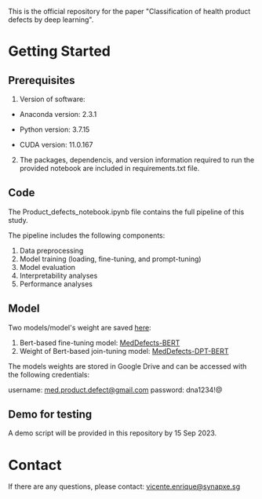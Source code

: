 This is the official repository for the paper "Classification of health product defects by deep learning".

# Getting Started

## Prerequisites

1. Version of software:

- Anaconda version: 2.3.1

- Python version: 3.7.15

- CUDA version: 11.0.167

2. The packages, dependencis, and version information required to run the provided notebook are included in requirements.txt file.


## Code

The Product_defects_notebook.ipynb file contains the full pipeline of this study. 

The pipeline includes the following components:
1. Data preprocessing
2. Model training (loading, fine-tuning, and prompt-tuning)
3. Model evaluation
4. Interpretability analyses
5. Performance analyses 


## Model

Two models/model's weight are saved [here](https://drive.google.com/drive/folders/1wqiBd_-5pn3tRm5W27kZlB9wztk41F5U?usp=drive_link):
1. Bert-based fine-tuning model: [MedDefects-BERT](https://drive.google.com/drive/folders/1AI7sttjr67IcwaFA0Z0XHyA8BnSCAOej?usp=drive_link)
2. Weight of Bert-based join-tuning model: [MedDefects-DPT-BERT](https://drive.google.com/file/d/1bm-D33-vFT0ArKTxsF1hXAsLXDaXNX-U/view?usp=drive_link)

The models weights are stored in Google Drive and can be accessed with the following credentials:

username: med.product.defect@gmail.com
password: dna1234!@

## Demo for testing

A demo script will be provided in this repository by 15 Sep 2023.




# Contact
If there are any questions, please contact: vicente.enrique@synapxe.sg
